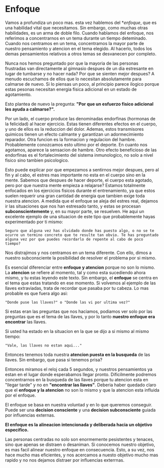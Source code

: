 # Enfoque

Vamos a profundiza un poco mas. esta vez hablemos del **enfoque*, que es una habilidad vital que necesitamos. Sin embargo, como muchas otras habilidades, es un arma de doble filo. Cuando hablamos del enfoque, nos referimos a concentrarnos en un tema durante un tiempo deteminado. Cuando nos centramos en un tema, concentramos la mayor parte de nuestro pensamiento y atencion en el tema elegido. Al hacerlo, todos los demas pensamientos relativos a otros temas se desvanecen por completo.

Nunca nos hemos preguntado por que la mayoria de las personas frustradas van directamente al gimnasio despues de un dia estresante en lugar de tumbarse y no hacer nada? Por que se sienten mejor despues? A menudo escuchamos de ellos que lo necesitan absolutamente para calmarse de nuevo. Si lo piensas un poco, al principio parece ilogico porque estas pesonas necesitan energia fisica adicional en un estado de agotamiento.

Esto plantea de nuevo la pregunta: **"Por que un esfuerzo fisico adicional les ayuda a calmarse?".**

Por un lado, el cuerpo produce las denominadas endorfinas (hormonas de la felicidad) al hacer ejercicio. Estas tienen diferentes efectos en el cuerpo, y uno de ellos es la reduccion del dolor. Ademas, estos transmisores quimicos tienen un efecto calmante y garantizan un adormecimiento reparador. Otra funcion es la formacion y regulacion del hambre. Probablemente conozcamos esto ultimo por el deporte. En cuanto nos agotamos, aparece la sensacion de hambre. Otro efecto beneficioso de las endorfinas es el fortalecimiento del sistema inmunologico, no solo a nivel fisico sino tambien psicologico.

Esto puede explicar por que empezamos a sentirnos mejor despues, pero al fin y al cabo, el estres mas importante no esta en el cuerpo sino en la mente. Sabemos que despues de hacer deporte, el cuerpo esta agotado, pero por que nuestra mente empieza a relajarse? Estamos totalmente enfocados en los ejercicios fisicos durante el entrenamiento, ya que estos suelen requerir una gran cantidad de energia que tambien exige toda nuestra atencion. A medida que el enfoque se aleja del estres real, dejamos ir las situaciones que nos han estresado tanto, y estas se procesan **subconscientemente** y, en su mayor parte, se resuelven. He aqui un excelente ejemplo de una situacion de este tipo que probablemente hayas experimentado por ti mismo:

```
Seguro que alguna vez has olvidado donde has puesto algo, o no se te ocurre un termino concreto que te resulte tan obvio. Te has preguntado alguna vez por que puedes recordarlo de repente al cabo de poco tiempo?
```

Nos distrajimos  y nos centramos en un tema diferente. Con ello, dimos a nuestro subconsciente la posibilidad de resolver el problema por si mismo.

Es esencial diferenciar entre **enfoque y atencion** porque no son lo mismo. La **atencion** se refiere al momento, tal y como esta sucediendo ahora mismo, y tu estas leyendo este texto.  Sin embargo, el **enfoque** se centra en el tema que estas tratando en ese momento. Si volvemos al ejemplo de las llaves extraviadas, trata de recordar que pasaba por tu cabeza. Lo mas probable es que fuera algo asi:

```
"Donde puse las llaves?" o "Donde las vi por ultima vez?"
```

Si estas eran las preguntas que nos haciamos, podiamos ver solo por las preguntas que es el tema de las llaves, y por lo tanto **nuestro enfoque era encontrar** las llaves.

Si usted ha estado en la situacion en la que se dijo a si mismo al mismo tiempo:

```
"Vale, las llaves no estan aqui..."
```

Entonces tenemos toda nuestra **atencion puesta en la busqueda** de las llaves. Sin embargo, que pasa si tenemos prisa?

Entonces miramos el reloj cada 5 segundos, y nuestros pensamientos ya estan en el lugar donde esperabamos llegar pronto. Dificilmente podremos concentrarnos en la busqueda de las llaves porque tu atencion esta en "llegar tarde" y no en **"encontrar las llaves"**. Deberia haber quedado claro que el **enfoque y la atencion** no son lo mismo y que la atencion esta influida por el enfoque.

El enfoque se basa en nuestra voluntad y en lo que queremos conseguir. Puede ser una **decision consciente** y una **decision subconsciente** guiada por influencias externas.

**El enfoque es la alineacion intencionada y deliberada hacia un objetivo especifico.**

Las personas centradas no solo son enormemente pesistentes y tenaces, sino que apenas se distraen o desaniman. Si conocemos nuestro objetivo, es mas facil alinear nuestro enfoque en consecuencia. Esto, a su vez, nos hace mucho mas eficientes, y nos acercamos a nuesto objetivo mucho mas rapido y no nos dejamos distraer por influencias exterrnas.














